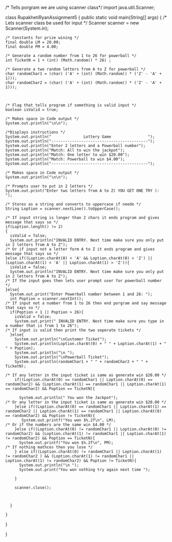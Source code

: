/* Tells porgram we are using scanner class*/
import java.util.Scanner;

 class RupakhetiRyanAssignment5 {
  public static void main(String[] args) {
    /* Lets scanner class be used for input */
    Scanner scanner = new Scanner(System.in);
    
    /* Constants for prize wining */
    final double LM = 20.00;
    final double PM = 4.00;

    /* Generate a random number from 1 to 26 for powerball */
    int TicketN = 1 + (int) (Math.random() * 26) ;
    
    /* Generate a two random letters from A to Z for powerball */
    char randomChar1 = (char) ('A' + (int) (Math.random() * ('Z' - 'A' + 1)));
    char randomChar2 = (char) ('A' + (int) (Math.random() * ('Z' - 'A' + 1)));

  
    
    /* Flag that tells program if something is valid input */
    boolean isValid = true;

    /* Makes space in Code output */
    System.out.println("\n\n");

    /*Displays instructions */
    System.out.println("              Lottery Game                ");
    System.out.println("------------------------------------------");
    System.out.println("Enter 2 letters and a Powerball number");
    System.out.println("Match: All to win the jackpot");
    System.out.println("Match: One letter to win $20.00");
    System.out.println("Match: Powerball to win $4.00");
    System.out.println("------------------------------------------");

    /* Makes space in Code output */
    System.out.println("\n\n");

    /* Prompts user to put in 2 letters */ 
    System.out.print("Enter two letters from A to Z( YOU GET ONE TRY ): ");
    
    /* Stores as a string and converts to uppercase if neede */
    String Loption = scanner.nextLine().toUpperCase();
    
    /* If input string is longer than 2 chars it ends program and gives message that says so */
    if(Loption.length() != 2)
    {
      isValid = false;
      System.out.println("INVALID ENTRY. Next time make sure you only put in 2 letters from A to Z");
    /* Or if input not a letter form A to Z it ends program and gives message that says so */
    }else if((Loption.charAt(0) < 'A' && Loption.charAt(0) > 'Z') || (Loption.charAt(1) < 'A' || Loption.charAt(1) > 'Z')){
      isValid = false;
      System.out.println("INVALID ENTRY. Next time make sure you only put in 2 letters from A to Z");
    /* If the input goes then lets user prompt user for powerball number */
    }else{
      System.out.print("Enter Powerball number between 1 and 26: ");
      int Poption = scanner.nextInt();
    /* If input not a number from 1 to 26 then end porgram and say message that says so */ 
      if(Poption < 1 || Poption > 26){
        isValid = false;
        System.out.print(" INVALID ENTRY. Next time make sure you type in a number that is from 1 to 26");
    /* If input is valid then print the two seperate tickets */
      }else{
        System.out.println("\nCustomer Ticket");
        System.out.println(Loption.charAt(0) + " " + Loption.charAt(1) + " " + Poption);
        System.out.println("\n ");
        System.out.println("\nPowerball Ticket");
        System.out.println(randomChar1 + " " + randomChar2 + " " + TicketN);
    
    /* If any letter in the input ticket is same as generate win $20.00 */
        if((Loption.charAt(0) == randomChar1 || Loption.charAt(0) == randomChar2) && (Loption.charAt(1) == randomChar1 || Loption.charAt(1) == randomChar2) && Poption == TicketN){
          
          System.out.println(" You won the Jackpot");
    /* Or any letter in the input ticket is same as generate win $20.00 */
        }else if((Loption.charAt(0) == randomChar1 || Loption.charAt(1) == randomChar2 || Loption.charAt(1) == randomChar1 || Loption.charAt(0) == randomChar2) && Poption != TicketN){
           System.out.printf("You won $%.2f\n", LM);
    /* Or if the numbers are the same win $4.00 */
        }else if((Loption.charAt(0) != randomChar1 || Loption.charAt(0) != randomChar2) && (Loption.charAt(1) != randomChar1 || Loption.charAt(1) != randomChar2) && Poption == TicketN){
          System.out.printf("You won $%.2f\n", PM);
    /* If nothing mathces then you lose */
        } else if((Loption.charAt(0) != randomChar1 || Loption.charAt(1) != randomChar2 ) && (Loption.charAt(1) != randomChar1 || Loption.charAt(1) != randomChar2) && Poption != TicketN){
          System.out.println("\n ");
          System.out.print("You won nothing try again next time ");
          
        }

        scanner.close();
          
          
        
      }
      
    }
    
    
    
   
   
  }



} 

